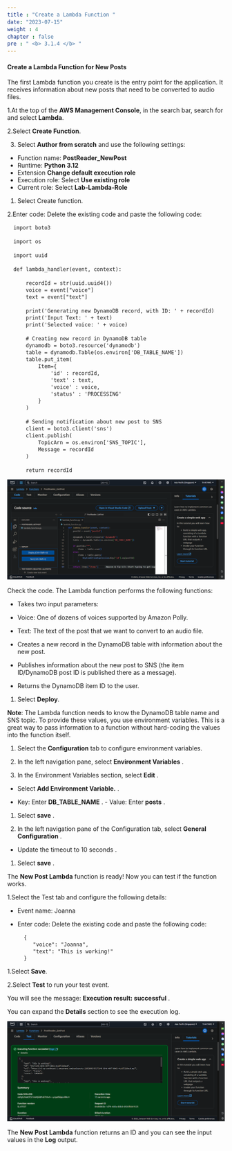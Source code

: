 ```yaml
---
title : "Create a Lambda Function "
date: "2023-07-15"
weight : 4
chapter : false
pre : " <b> 3.1.4 </b> "
---
```


#### Create a Lambda Function for New Posts

The first Lambda function you create is the entry point for the application. It receives information about new posts that need to be converted to audio files.

1.At the top of the **AWS Management Console**, in the search bar, search for and select **Lambda**.

2.Select **Create Function**.

3. Select **Author from scratch** and use the following settings:

- Function name: **PostReader_NewPost**
- Runtime: **Python 3.12**
- Extension **Change default execution role**
- Execution role: Select **Use existing role**
- Current role: Select **Lab-Lambda-Role**

1. Select Create function.

2.Enter code: Delete the existing code and paste the following code:


      import boto3
      
      import os
      
      import uuid
      
      def lambda_handler(event, context):
      
          recordId = str(uuid.uuid4())
          voice = event["voice"]
          text = event["text"]
      
          print('Generating new DynamoDB record, with ID: ' + recordId)
          print('Input Text: ' + text)
          print('Selected voice: ' + voice)
      
          # Creating new record in DynamoDB table
          dynamodb = boto3.resource('dynamodb')
          table = dynamodb.Table(os.environ['DB_TABLE_NAME'])
          table.put_item(
              Item={
                  'id' : recordId,
                  'text' : text,
                  'voice' : voice,
                  'status' : 'PROCESSING'
              }
          )
      
          # Sending notification about new post to SNS
          client = boto3.client('sns')
          client.publish(
              TopicArn = os.environ['SNS_TOPIC'],
              Message = recordId
          )
      
          return recordId

![FWD](/images/lambda2.png)

Check the code. The Lambda function performs the following functions:

- Takes two input parameters:

- Voice: One of dozens of voices supported by Amazon Polly.

- Text: The text of the post that we want to convert to an audio file.

- Creates a new record in the DynamoDB table with information about the new post.

- Publishes information about the new post to SNS (the item ID/DynamoDB post ID is published there as a message).

- Returns the DynamoDB item ID to the user.

1. Select **Deploy**.

**Note**: The Lambda function needs to know the DynamoDB table name and SNS topic. To provide these values, you use environment variables. This is a great way to pass information to a function without hard-coding the values into the function itself.

1. Select the **Configuration** tab to configure environment variables.

2. In the left navigation pane, select **Environment Variables** .

3. In the Environment Variables section, select **Edit** .

- Select **Add Environment Variable.** .

- Key: Enter **DB_TABLE_NAME** . - Value: Enter **posts** .

1. Select **save** .

2. In the left navigation pane of the Configuration tab, select **General Configuration** .

- Update the timeout to 10 seconds .

1. Select **save** .

The **New Post Lambda** function is ready! Now you can test if the function works.

1.Select the Test tab and configure the following details:

- Event name: Joanna
- Enter code: Delete the existing code and paste the following code:

        {
           "voice": "Joanna",
           "text": "This is working!"
        }

1.Select **Save**.

2.Select **Test** to run your test event.

You will see the message: **Execution result: successful** .

You can expand the **Details** section to see the execution log.

![FWD](/images/lambda3.png)

The **New Post Lambda** function returns an ID and you can see the input values in the **Log** output.